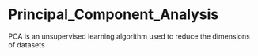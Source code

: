 # Principal_Component_Analysis
PCA is an unsupervised learning algorithm used to reduce the dimensions of datasets
